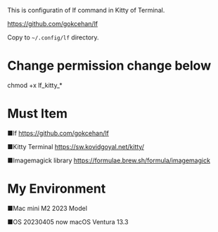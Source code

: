 This is configuratin of lf command in Kitty of Terminal.

https://github.com/gokcehan/lf

Copy to `~/.config/lf` directory.

# Change permission change below
chmod +x lf_kitty_*

# Must Item

■lf
https://github.com/gokcehan/lf

■Kitty Terminal
https://sw.kovidgoyal.net/kitty/

■Imagemagick library
https://formulae.brew.sh/formula/imagemagick


# My Environment

■Mac mini M2
2023 Model

■OS 20230405 now
macOS Ventura 13.3

